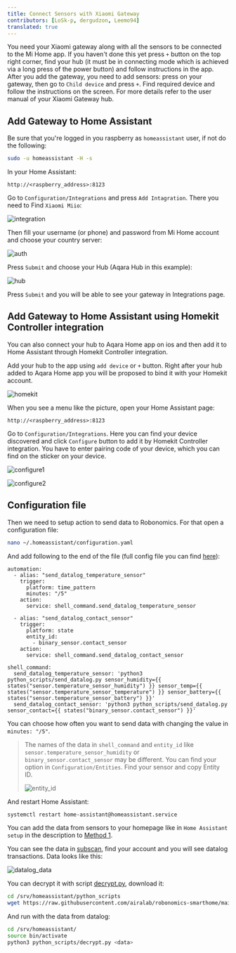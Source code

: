 ```yaml
---
title: Connect Sensors with Xiaomi Gateway
contributors: [LoSk-p, dergudzon, Leemo94]
translated: true
---
```


You need your Xiaomi gateway along with all the sensors to be connected to the Mi Home app. If you haven't done this yet press `+` button on the top right corner, find your hub (it must be in connecting mode which is achieved via a long press of the power button) and follow instructions in the app. After you add the gateway, you need to add sensors: press on your gateway, then go to `Child device` and press `+`. Find required device and follow the instructions on the screen. For more details refer to the user manual of your Xiaomi Gateway hub.

## Add Gateway to Home Assistant
Be sure that you're logged in you raspberry as `homeassistant` user, if not do the following:
```bash
sudo -u homeassistant -H -s
```

In your Home Assistant:
```
http://<raspberry_address>:8123
```
Go to `Configuration/Integrations` and press `Add Intagration`. There you need to Find `Xiaomi Miio`:

![integration](../images/home-assistant/integration.png)

Then fill your username (or phone) and password from Mi Home account and choose your country server:

![auth](../images/home-assistant/auth.png)

Press `Submit` and choose your Hub (Aqara Hub in this example):

![hub](../images/home-assistant/hub.png)

Press `Submit` and you will be able to see your gateway in Integrations page.

## Add Gateway to Home Assistant using Homekit Controller integration

You can also connect your hub to Aqara Home app on ios and then add it to Home Assistant through Homekit Controller integration. 

Add your hub to the app using `add device` or `+` button. Right after your hub added to Aqara Home app you will be proposed to bind it with your Homekit account. 

![homekit](../images/home-assistant/homekit.png)

When you see a menu like the picture, open your Home Assistant page:

```
http://<raspberry_address>:8123
```
Go to `Configuration/Integrations`. Here you can find your device discovered and click `Configure` button to add it by Homekit Controller integration. You have to enter pairing code of your device, which you can find on the sticker on your device.

![configure1](../images/home-assistant/configure1.png)

![configure2](../images/home-assistant/configure2.png)


## Configuration file

Then we need to setup action to send data to Robonomics. For that open a configuration file:

```bash
nano ~/.homeassistant/configuration.yaml
```

And add following to the end of the file (full config file you can find [here](https://github.com/airalab/robonomics-smarthome/blob/main/configuration.yaml)):

```
automation:
  - alias: "send_datalog_temperature_sensor"
    trigger:
      platform: time_pattern
      minutes: "/5"
    action:
      service: shell_command.send_datalog_temperature_sensor

  - alias: "send_datalog_contact_sensor"
    trigger:
      platform: state
      entity_id:
        - binary_sensor.contact_sensor
    action:
      service: shell_command.send_datalog_contact_sensor

shell_command:
  send_datalog_temperature_sensor: 'python3 python_scripts/send_datalog.py sensor_humidity={{ states("sensor.temperature_sensor_humidity") }} sensor_temp={{ states("sensor.temperature_sensor_temperature") }} sensor_battery={{ states("sensor.temperature_sensor_battery") }}'
  send_datalog_contact_sensor: 'python3 python_scripts/send_datalog.py sensor_contact={{ states("binary_sensor.contact_sensor") }}'
```

You can choose how often you want to send data with changing the value in `minutes: "/5"`.

>The names of the data in `shell_command` and `entity_id` like `sensor.temperature_sensor_humidity` or `binary_sensor.contact_sensor` may be different. You can find your option in `Configuration/Entities`. Find your sensor and copy Entity ID.
>
>![entity_id](../images/home-assistant/entity_id.png)

And restart Home Assistant:
```bash
systemctl restart home-assistant@homeassistant.service
```
 You can add the data from sensors to your homepage like in `Home Assistant setup` in the description to [Method 1](/docs/zigbee2MQTT/).

You can see the data in [subscan](https://robonomics.subscan.io/), find your account and you will see datalog transactions. Data looks like this:

![datalog_data](../images/home-assistant/datalog_data.png)

You can decrypt it with script [decrypt.py](https://github.com/airalab/robonomics-smarthome/blob/main/python_scripts/decrypt.py), download it:

```bash
cd /srv/homeassistant/python_scripts
wget https://raw.githubusercontent.com/airalab/robonomics-smarthome/main/python_scripts/decrypt.py
```
And run with the data from datalog:
```bash
cd /srv/homeassistant/
source bin/activate
python3 python_scripts/decrypt.py <data>
```